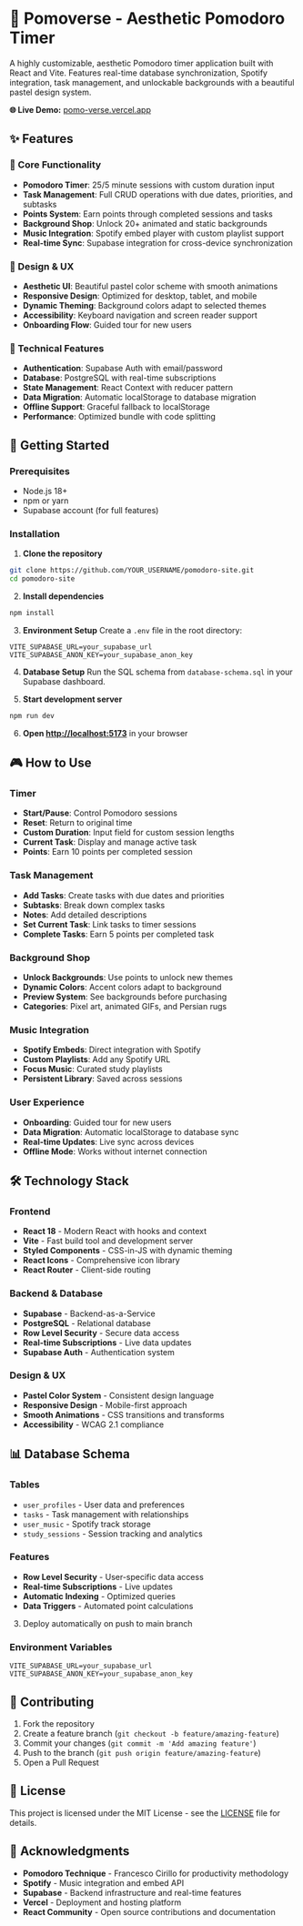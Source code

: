 # 🍅 Pomoverse - Aesthetic Pomodoro Timer

A highly customizable, aesthetic Pomodoro timer application built with React and Vite. Features real-time database synchronization, Spotify integration, task management, and unlockable backgrounds with a beautiful pastel design system.

**🌐 Live Demo:** [pomo-verse.vercel.app](https://pomo-verse.vercel.app)

## ✨ Features

### 🎯 Core Functionality
- **Pomodoro Timer**: 25/5 minute sessions with custom duration input
- **Task Management**: Full CRUD operations with due dates, priorities, and subtasks
- **Points System**: Earn points through completed sessions and tasks
- **Background Shop**: Unlock 20+ animated and static backgrounds
- **Music Integration**: Spotify embed player with custom playlist support
- **Real-time Sync**: Supabase integration for cross-device synchronization

### 🎨 Design & UX
- **Aesthetic UI**: Beautiful pastel color scheme with smooth animations
- **Responsive Design**: Optimized for desktop, tablet, and mobile
- **Dynamic Theming**: Background colors adapt to selected themes
- **Accessibility**: Keyboard navigation and screen reader support
- **Onboarding Flow**: Guided tour for new users

### 🔧 Technical Features
- **Authentication**: Supabase Auth with email/password
- **Database**: PostgreSQL with real-time subscriptions
- **State Management**: React Context with reducer pattern
- **Data Migration**: Automatic localStorage to database migration
- **Offline Support**: Graceful fallback to localStorage
- **Performance**: Optimized bundle with code splitting

## 🚀 Getting Started

### Prerequisites
- Node.js 18+ 
- npm or yarn
- Supabase account (for full features)

### Installation

1. **Clone the repository**
```bash
git clone https://github.com/YOUR_USERNAME/pomodoro-site.git
cd pomodoro-site
```

2. **Install dependencies**
```bash
npm install
```

3. **Environment Setup**
Create a `.env` file in the root directory:
```env
VITE_SUPABASE_URL=your_supabase_url
VITE_SUPABASE_ANON_KEY=your_supabase_anon_key
```

4. **Database Setup**
Run the SQL schema from `database-schema.sql` in your Supabase dashboard.

5. **Start development server**
```bash
npm run dev
```

6. **Open [http://localhost:5173](http://localhost:5173)** in your browser

## 🎮 How to Use

### Timer
- **Start/Pause**: Control Pomodoro sessions
- **Reset**: Return to original time
- **Custom Duration**: Input field for custom session lengths
- **Current Task**: Display and manage active task
- **Points**: Earn 10 points per completed session

### Task Management
- **Add Tasks**: Create tasks with due dates and priorities
- **Subtasks**: Break down complex tasks
- **Notes**: Add detailed descriptions
- **Set Current Task**: Link tasks to timer sessions
- **Complete Tasks**: Earn 5 points per completed task

### Background Shop
- **Unlock Backgrounds**: Use points to unlock new themes
- **Dynamic Colors**: Accent colors adapt to background
- **Preview System**: See backgrounds before purchasing
- **Categories**: Pixel art, animated GIFs, and Persian rugs

### Music Integration
- **Spotify Embeds**: Direct integration with Spotify
- **Custom Playlists**: Add any Spotify URL
- **Focus Music**: Curated study playlists
- **Persistent Library**: Saved across sessions

### User Experience
- **Onboarding**: Guided tour for new users
- **Data Migration**: Automatic localStorage to database sync
- **Real-time Updates**: Live sync across devices
- **Offline Mode**: Works without internet connection

## 🛠️ Technology Stack

### Frontend
- **React 18** - Modern React with hooks and context
- **Vite** - Fast build tool and development server
- **Styled Components** - CSS-in-JS with dynamic theming
- **React Icons** - Comprehensive icon library
- **React Router** - Client-side routing

### Backend & Database
- **Supabase** - Backend-as-a-Service
- **PostgreSQL** - Relational database
- **Row Level Security** - Secure data access
- **Real-time Subscriptions** - Live data updates
- **Supabase Auth** - Authentication system

### Design & UX
- **Pastel Color System** - Consistent design language
- **Responsive Design** - Mobile-first approach
- **Smooth Animations** - CSS transitions and transforms
- **Accessibility** - WCAG 2.1 compliance

## 📊 Database Schema

### Tables
- `user_profiles` - User data and preferences
- `tasks` - Task management with relationships
- `user_music` - Spotify track storage
- `study_sessions` - Session tracking and analytics

### Features
- **Row Level Security** - User-specific data access
- **Real-time Subscriptions** - Live updates
- **Automatic Indexing** - Optimized queries
- **Data Triggers** - Automated point calculations

3. Deploy automatically on push to main branch

### Environment Variables
```env
VITE_SUPABASE_URL=your_supabase_url
VITE_SUPABASE_ANON_KEY=your_supabase_anon_key
```

## 🤝 Contributing

1. Fork the repository
2. Create a feature branch (`git checkout -b feature/amazing-feature`)
3. Commit your changes (`git commit -m 'Add amazing feature'`)
4. Push to the branch (`git push origin feature/amazing-feature`)
5. Open a Pull Request

## 📝 License

This project is licensed under the MIT License - see the [LICENSE](LICENSE) file for details.

## 🙏 Acknowledgments

- **Pomodoro Technique** - Francesco Cirillo for productivity methodology
- **Spotify** - Music integration and embed API
- **Supabase** - Backend infrastructure and real-time features
- **Vercel** - Deployment and hosting platform
- **React Community** - Open source contributions and documentation
